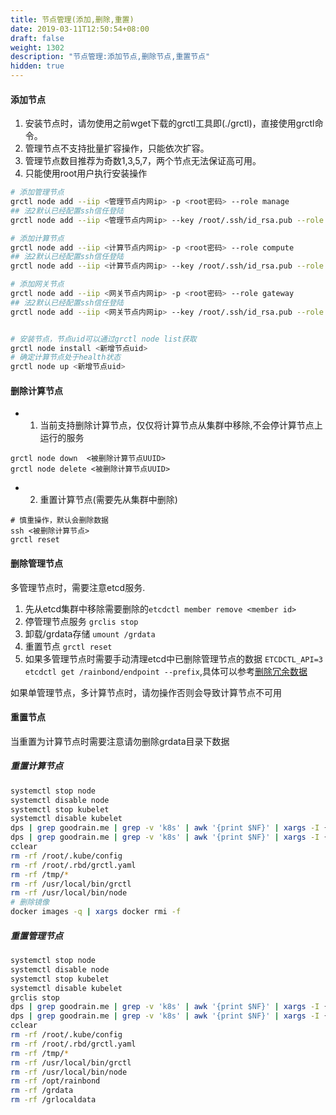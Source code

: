 ```yaml
---
title: 节点管理(添加,删除,重置)
date: 2019-03-11T12:50:54+08:00
draft: false
weight: 1302
description: "节点管理:添加节点,删除节点,重置节点"
hidden: true
---
```


#### 添加节点


1. 安装节点时，请勿使用之前wget下载的grctl工具即(./grctl)，直接使用grctl命令。
2. 管理节点不支持批量扩容操作，只能依次扩容。
3. 管理节点数目推荐为奇数1,3,5,7，两个节点无法保证高可用。
4. 只能使用root用户执行安装操作



```bash
# 添加管理节点
grctl node add --iip <管理节点内网ip> -p <root密码> --role manage 
## 法2默认已经配置ssh信任登陆
grctl node add --iip <管理节点内网ip> --key /root/.ssh/id_rsa.pub --role manage

# 添加计算节点
grctl node add --iip <计算节点内网ip> -p <root密码> --role compute
## 法2默认已经配置ssh信任登陆
grctl node add --iip <计算节点内网ip> --key /root/.ssh/id_rsa.pub --role compute

# 添加网关节点
grctl node add --iip <网关节点内网ip> -p <root密码> --role gateway 
## 法2默认已经配置ssh信任登陆
grctl node add --iip <网关节点内网ip> --key /root/.ssh/id_rsa.pub --role gateway


# 安装节点，节点uid可以通过grctl node list获取
grctl node install <新增节点uid> 
# 确定计算节点处于health状态
grctl node up <新增节点uid> 

```

#### 删除计算节点

- 1. 当前支持删除计算节点，仅仅将计算节点从集群中移除,不会停计算节点上运行的服务

```
grctl node down  <被删除计算节点UUID>
grctl node delete <被删除计算节点UUID>
```

- 2. 重置计算节点(需要先从集群中删除)

```
# 慎重操作，默认会删除数据
ssh <被删除计算节点>
grctl reset
```

#### 删除管理节点

多管理节点时，需要注意etcd服务.

1. 先从etcd集群中移除需要删除的`etcdctl member remove <member id>`
2. 停管理节点服务 `grclis stop`
3. 卸载/grdata存储 `umount /grdata`
4. 重置节点 `grctl reset`
5. 如果多管理节点时需要手动清理etcd中已删除管理节点的数据 `ETCDCTL_API=3 etcdctl get /rainbond/endpoint --prefix`,具体可以参考[删除冗余数据](https://t.goodrain.com/t/topic/834/2)


如果单管理节点，多计算节点时，请勿操作否则会导致计算节点不可用



#### 重置节点


当重置为计算节点时需要注意请勿删除grdata目录下数据


##### 重置计算节点

```bash
systemctl stop node
systemctl disable node
systemctl stop kubelet
systemctl disable kubelet
dps | grep goodrain.me | grep -v 'k8s' | awk '{print $NF}' | xargs -I {} systemctl disable {}
dps | grep goodrain.me | grep -v 'k8s' | awk '{print $NF}' | xargs -I {} systemctl stop {}
cclear
rm -rf /root/.kube/config
rm -rf /root/.rbd/grctl.yaml
rm -rf /tmp/*
rm -rf /usr/local/bin/grctl
rm -rf /usr/local/bin/node
# 删除镜像
docker images -q | xargs docker rmi -f
```

##### 重置管理节点

```bash
systemctl stop node
systemctl disable node
systemctl stop kubelet
systemctl disable kubelet
grclis stop
dps | grep goodrain.me | grep -v 'k8s' | awk '{print $NF}' | xargs -I {} systemctl disable {}
dps | grep goodrain.me | grep -v 'k8s' | awk '{print $NF}' | xargs -I {} systemctl stop {}
cclear
rm -rf /root/.kube/config
rm -rf /root/.rbd/grctl.yaml
rm -rf /tmp/*
rm -rf /usr/local/bin/grctl
rm -rf /usr/local/bin/node
rm -rf /opt/rainbond
rm -rf /grdata
rm -rf /grlocaldata
```